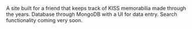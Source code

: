 A site built for a friend that keeps track of KISS memorabilia made through the years.  Database through MongoDB with a UI for data entry.  Search functionality coming very soon.